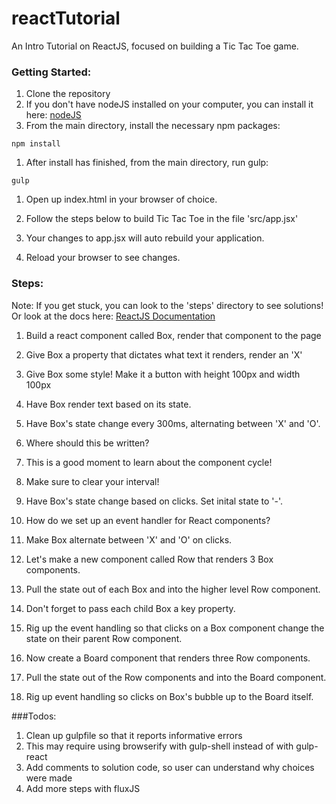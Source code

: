 reactTutorial
=============

An Intro Tutorial on ReactJS, focused on building a Tic Tac Toe game.

### Getting Started:

1. Clone the repository
1. If you don't have nodeJS installed on your computer, you can install it here:
<a href='http://nodejs.org/'>nodeJS</a>
1. From the main directory, install the necessary npm packages:
```
npm install
```
1. After install has finished, from the main directory, run gulp:
```
gulp
```
1. Open up index.html in your browser of choice.

1. Follow the steps below to build Tic Tac Toe in the file 'src/app.jsx'

1. Your changes to app.jsx will auto rebuild your application.

1. Reload your browser to see changes.


### Steps:

Note: If you get stuck, you can look to the 'steps' directory to see solutions! Or look at the docs here:
<a href='http://facebook.github.io/react/docs/getting-started.html'> ReactJS Documentation </a>

1. Build a react component called Box, render that component to the page

1. Give Box a property that dictates what text it renders, render an 'X'

1. Give Box some style! Make it a button with height 100px and width 100px
1. Have Box render text based on its state.

1. Have Box's state change every 300ms, alternating between 'X' and 'O'.
  1. Where should this be written?
  1. This is a good moment to learn about the component cycle!
  1. Make sure to clear your interval!

1. Have Box's state change based on clicks. Set inital state to '-'.
  1. How do we set up an event handler for React components?
  1. Make Box alternate between 'X' and 'O' on clicks.

1. Let's make a new component called Row that renders 3 Box components.

1. Pull the state out of each Box and into the higher level Row component.
  1. Don't forget to pass each child Box a key property.

1. Rig up the event handling so that clicks on a Box component change the 
  state on their parent Row component.

1. Now create a Board component that renders three Row components.

1. Pull the state out of the Row components and into the Board component.

1. Rig up event handling so clicks on Box's bubble up to the Board itself.


###Todos:

1. Clean up gulpfile so that it reports informative errors
  1. This may require using browserify with gulp-shell instead of with gulp-react
1. Add comments to solution code, so user can understand why choices were made
1. Add more steps with fluxJS
